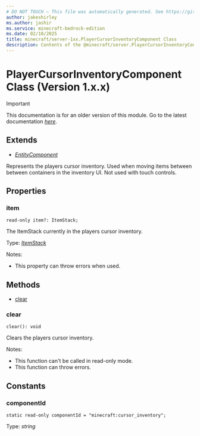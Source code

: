 ```yaml
---
# DO NOT TOUCH — This file was automatically generated. See https://github.com/mojang/minecraftapidocsgenerator to modify descriptions, examples, etc.
author: jakeshirley
ms.author: jashir
ms.service: minecraft-bedrock-edition
ms.date: 02/10/2025
title: minecraft/server-1xx.PlayerCursorInventoryComponent Class
description: Contents of the @minecraft/server.PlayerCursorInventoryComponent class (Version 1.x.x).
---
```

# PlayerCursorInventoryComponent Class (Version 1.x.x)

> [!IMPORTANT]
> This documentation is for an older version of this module. Go to the latest documentation [*here*](../../../scriptapi/minecraft/server/PlayerCursorInventoryComponent.md).

## Extends
- [*EntityComponent*](EntityComponent.md)

Represents the players cursor inventory. Used when moving items between between containers in the inventory UI. Not used with touch controls.

## Properties

### **item**
`read-only item?: ItemStack;`

The ItemStack currently in the players cursor inventory.

Type: [*ItemStack*](ItemStack.md)

Notes:
  - This property can throw errors when used.

## Methods
- [clear](#clear)

### **clear**
`
clear(): void
`

Clears the players cursor inventory.
  
Notes:
- This function can't be called in read-only mode.
- This function can throw errors.

## Constants

### **componentId**
`static read-only componentId = "minecraft:cursor_inventory";`

Type: *string*
